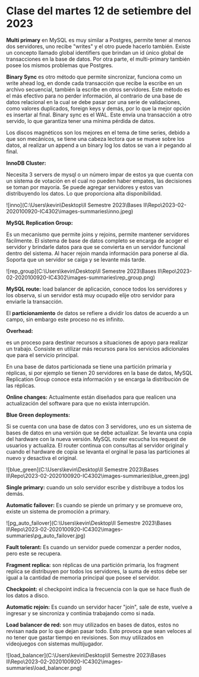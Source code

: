# Clase del martes 12 de setiembre del 2023



**Multi primary** en MySQL es muy similar a Postgres, permite tener al menos dos servidores, uno recibe "writes" y el otro puede hacerlo también. Existe un concepto llamado global identifiers que brindan un id único global de transacciones en la base de datos. Por otra parte, el multi-primary también posee los mismos problemas que Postgres.

**Binary Sync** es otro método que permite sincronizar, funciona como un write ahead log, en donde cada transacción que recibe la escribe en un archivo secuencial, también la escribe en otros servidores. Este método es el más efectivo para no perder información, al contrario de una base de datos relacional en la cual se debe pasar por una serie de validaciones, como valores duplicados, foreign keys y demás, por lo que la mejor opción es insertar al final. Binary sync es el WAL. Este envía una transacción a otro servido, lo que garantiza tener una mínima pérdida de datos.

Los discos magnéticos son los mejores en el tema de time series, debido a que son mecánicos, se tiene una cabeza lectora que se mueve sobre los datos, al realizar un append a un binary log los datos se van a ir pegando al final.

**InnoDB Cluster:** 

Necesita 3 servers de mysql o un número impar de estos ya que cuenta con un sistema de votación en el cual no pueden haber empates, las decisiones se toman por mayoría. Se puede agregar servidores y estos van distribuyendo los datos. Lo que proporciona alta disponibilidad.

![inno](C:\Users\kevin\Desktop\II Semestre 2023\Bases II\Repo\2023-02-2020100920-IC4302\images-summaries\inno.jpeg)

**MySQL Replication Group:**

Es un mecanismo que permite joins y rejoins, permite mantener servidores fácilmente. El sistema de base de datos completo se encarga de acoger el servidor  y brindarle datos para que se convierta en un servidor funcional dentro del sistema. Al hacer rejoin manda información para ponerse al día. Soporta que un servidor se caiga y se levante más tarde.

![rep_group](C:\Users\kevin\Desktop\II Semestre 2023\Bases II\Repo\2023-02-2020100920-IC4302\images-summaries\rep_group.png)

**MySQL route:** load balancer de aplicación, conoce todos los servidores y los observa, si un servidor está muy ocupado elije otro servidor para enviarle la transacción.

El **particionamiento** de datos se refiere a dividir los datos de acuerdo a un campo, sin embargo este proceso no es infinito.

**Overhead:** 

es un proceso para destinar recursos a situaciones de apoyo para realizar un trabajo. Consiste en utilizar más recursos para los servicios adicionales que para el servicio principal. 

En una base de datos particionada se tiene una partición primaria y réplicas, si por ejemplo se tienen 20 servidores en la base de datos, MySQL Replication Group conoce esta información y se encarga la distribución de las réplicas.

**Online changes:** Actualmente están diseñados para que realicen una actualización del software para que no exista interrupción.

**Blue Green deployments:**

Si se cuenta con una base de datos con 3 servidores, uno es un sistema de bases de datos en una versión que se debe actualizar. Se levanta una copia del hardware con la nueva versión. MySQL router escucha los request de usuarios y actualiza. El router continua con consultas al servidor original y cuando el hardware de copia se levanta el orginal le pasa las particiones al nuevo y desactiva el original.

![blue_green](C:\Users\kevin\Desktop\II Semestre 2023\Bases II\Repo\2023-02-2020100920-IC4302\images-summaries\blue_green.jpg)

**Single primary:** cuando un solo servidor escribe y distribuye a todos los demás.

**Automatic failover:** Es cuando se pierde un primary y se promueve oro, existe un sistema de promoción a primary.

![pg_auto_failover](C:\Users\kevin\Desktop\II Semestre 2023\Bases II\Repo\2023-02-2020100920-IC4302\images-summaries\pg_auto_failover.jpg)

**Fault tolerant:** Es cuando un servidor puede comenzar a perder nodos, pero este se recupera.

**Fragment replica:** son réplicas de una partición primaria, los fragment replica se distribuyen por todos los servidores, la suma de estos debe ser igual a la cantidad de memoria principal que posee el servidor.

**Checkpoint:** el checkpoint indica la frecuencia con la que se hace flush de los datos a disco.

**Automatic rejoin:** Es cuando un servidor hacer "join", sale de este, vuelve a ingresar y se sincroniza y continúa trabajando como si nada.

**Load balancer de red:** son muy utilizados en bases de datos, estos no revisan nada por lo que dejan pasar todo. Esto provoca que sean veloces al no tener que gastar tiempo en revisiones. Son muy utilizados en videojuegos con sistemas multijugador.

![load_balancer](C:\Users\kevin\Desktop\II Semestre 2023\Bases II\Repo\2023-02-2020100920-IC4302\images-summaries\load_balancer.png)